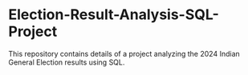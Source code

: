 # Election-Result-Analysis-SQL-Project
This repository contains details of a project analyzing the 2024 Indian General Election results using SQL.
